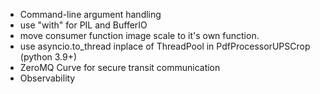 - Command-line argument handling
- use "with" for PIL and BufferIO
- move consumer function image scale to it's own function.
- use asyncio.to_thread inplace of ThreadPool in PdfProcessorUPSCrop (python 3.9+)
- ZeroMQ Curve for secure transit communication
- Observability
